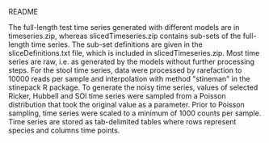 README

The full-length test time series generated with different models are in timeseries.zip, whereas slicedTimeseries.zip contains sub-sets of the full-length time series. The sub-set definitions are given in the sliceDefinitions.txt file, which is included in slicedTimeseries.zip.
Most time series are raw, i.e. as generated by the models without further processing steps. For the stool time series, data were processed by rarefaction to 10000 reads per sample and interpolation with method "stineman" in the stinepack R package. 
To generate the noisy time series, values of selected Ricker, Hubbell and SOI time series were sampled from a Poisson distribution that took the original value as a parameter. Prior to Poisson sampling, time series were scaled to a minimum of 1000 counts per sample.
Time series are stored as tab-delimited tables where rows represent species and columns time points. 
